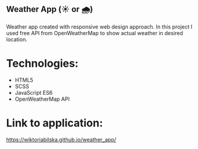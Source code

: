 ## Weather App (:sunny: or :cloud_with_rain:)

Weather app created with responsive web design approach. In this project I used free API from OpenWeatherMap to show actual weather in desired location.

# Technologies:

- HTML5
- SCSS
- JavaScript ES6
- OpenWeatherMap API

# Link to application:

https://wiktoriabilska.github.io/weather_app/
